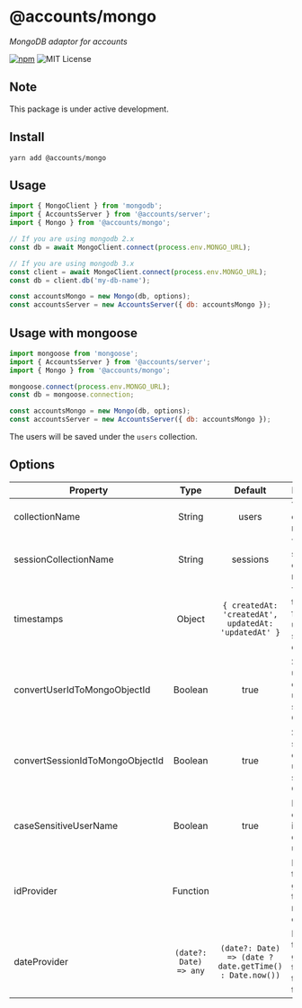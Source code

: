 # @accounts/mongo

_MongoDB adaptor for accounts_

[![npm](https://img.shields.io/npm/v/@accounts/mongo.svg?maxAge=2592000)](https://www.npmjs.com/package/@accounts/mongo)
![MIT License](https://img.shields.io/badge/license-MIT-blue.svg)

## Note

This package is under active development.

## Install

```
yarn add @accounts/mongo
```

## Usage

```javascript
import { MongoClient } from 'mongodb';
import { AccountsServer } from '@accounts/server';
import { Mongo } from '@accounts/mongo';

// If you are using mongodb 2.x
const db = await MongoClient.connect(process.env.MONGO_URL);

// If you are using mongodb 3.x
const client = await MongoClient.connect(process.env.MONGO_URL);
const db = client.db('my-db-name');

const accountsMongo = new Mongo(db, options);
const accountsServer = new AccountsServer({ db: accountsMongo });
```

## Usage with mongoose

```javascript
import mongoose from 'mongoose';
import { AccountsServer } from '@accounts/server';
import { Mongo } from '@accounts/mongo';

mongoose.connect(process.env.MONGO_URL);
const db = mongoose.connection;

const accountsMongo = new Mongo(db, options);
const accountsServer = new AccountsServer({ db: accountsMongo });
```

The users will be saved under the `users` collection.

## Options

| Property                        |          Type          |                         Default                         | Description                                                   |
| ------------------------------- | :--------------------: | :-----------------------------------------------------: | ------------------------------------------------------------- |
| collectionName                  |         String         |                          users                          | The users collection name.                                    |
| sessionCollectionName           |         String         |                        sessions                         | The sessions collection name.                                 |
| timestamps                      |         Object         |  `{ createdAt: 'createdAt', updatedAt: 'updatedAt' }`   | The timestamps for the users and sessions collection.         |
| convertUserIdToMongoObjectId    |        Boolean         |                          true                           | Should the user collection use \_id as string or ObjectId.    |
| convertSessionIdToMongoObjectId |        Boolean         |                          true                           | Should the session collection use \_id as string or ObjectId. |
| caseSensitiveUserName           |        Boolean         |                          true                           | Perform case intensitive query for user name.                 |
| idProvider                      |        Function        |                                                         | Function that generate the id for new objects.                |
| dateProvider                    | `(date?: Date) => any` | `(date?: Date) => (date ? date.getTime() : Date.now())` | Function that generate the date for the timestamps.           |
